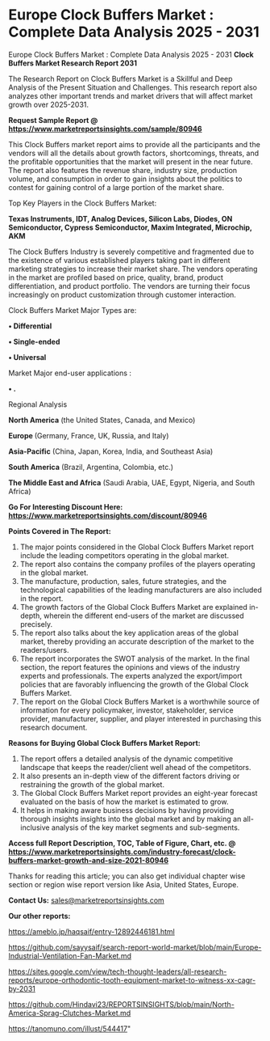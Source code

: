 # Europe Clock Buffers Market : Complete Data Analysis 2025 - 2031
Europe Clock Buffers Market : Complete Data Analysis 2025 - 2031
<strong>Clock Buffers Market Research Report 2031</strong>

The Research Report on Clock Buffers Market is a Skillful and Deep Analysis of the Present Situation and Challenges. This research report also analyzes other important trends and market drivers that will affect market growth over 2025-2031.

<strong>Request Sample Report @ <a href=https://www.marketreportsinsights.com/sample/80946>https://www.marketreportsinsights.com/sample/80946</a></strong>

This Clock Buffers market report aims to provide all the participants and the vendors will all the details about growth factors, shortcomings, threats, and the profitable opportunities that the market will present in the near future. The report also features the revenue share, industry size, production volume, and consumption in order to gain insights about the politics to contest for gaining control of a large portion of the market share.

Top Key Players in the Clock Buffers Market:

<strong>Texas Instruments, IDT, Analog Devices, Silicon Labs, Diodes, ON Semiconductor, Cypress Semiconductor, Maxim Integrated, Microchip, AKM</strong>

The Clock Buffers Industry is severely competitive and fragmented due to the existence of various established players taking part in different marketing strategies to increase their market share. The vendors operating in the market are profiled based on price, quality, brand, product differentiation, and product portfolio. The vendors are turning their focus increasingly on product customization through customer interaction.

Clock Buffers Market Major Types are:

<strong>• Differential

• Single-ended

• Universal</strong>

Market Major end-user applications :

<strong>• .</strong>

Regional Analysis

</u><strong><b>North America</b></strong> (the United States, Canada, and Mexico)

<strong><b>Europe </b></strong>(Germany, France, UK, Russia, and Italy)

<strong><b>Asia-Pacific</b></strong> (China, Japan, Korea, India, and Southeast Asia)

<strong><b>South America</b></strong> (Brazil, Argentina, Colombia, etc.)

<strong><b>The Middle East and Africa</b></strong> (Saudi Arabia, UAE, Egypt, Nigeria, and South Africa)

<strong>Go For Interesting Discount Here: <a href=https://www.marketreportsinsights.com/discount/80946>https://www.marketreportsinsights.com/discount/80946</a></strong>

<strong>Points Covered in The Report:</strong>
<ol>
  <li>The major points considered in the Global Clock Buffers Market report include the leading competitors operating in the global market.</li>
  <li>The report also contains the company profiles of the players operating in the global market.</li>
  <li>The manufacture, production, sales, future strategies, and the technological capabilities of the leading manufacturers are also included in the report.</li>
  <li>The growth factors of the Global Clock Buffers Market are explained in-depth, wherein the different end-users of the market are discussed precisely.</li>
  <li>The report also talks about the key application areas of the global market, thereby providing an accurate description of the market to the readers/users.</li>
  <li>The report incorporates the SWOT analysis of the market. In the final section, the report features the opinions and views of the industry experts and professionals. The experts analyzed the export/import policies that are favorably influencing the growth of the Global Clock Buffers Market.</li>
  <li>The report on the Global Clock Buffers Market is a worthwhile source of information for every policymaker, investor, stakeholder, service provider, manufacturer, supplier, and player interested in purchasing this research document.</li>
</ol>
<strong>Reasons for Buying Global Clock Buffers Market Report:</strong>

<ol>
  <li>The report offers a detailed analysis of the dynamic competitive landscape that keeps the reader/client well ahead of the competitors.</li>
  <li>It also presents an in-depth view of the different factors driving or restraining the growth of the global market.</li>
  <li>The Global Clock Buffers Market report provides an eight-year forecast evaluated on the basis of how the market is estimated to grow.</li>
  <li>It helps in making aware business decisions by having providing thorough insights insights into the global market and by making an all-inclusive analysis of the key market segments and sub-segments.</li>
</ol>
<strong>Access full Report Description, TOC, Table of Figure, Chart, etc. @ <a href=https://www.marketreportsinsights.com/industry-forecast/clock-buffers-market-growth-and-size-2021-80946>https://www.marketreportsinsights.com/industry-forecast/clock-buffers-market-growth-and-size-2021-80946</a></strong>


Thanks for reading this article; you can also get individual chapter wise section or region wise report version like Asia, United States, Europe.

<strong>Contact Us:</strong>
sales@marketreportsinsights.com

<strong>Our other reports:</strong>

<a href=https://ameblo.jp/haqsaif/entry-12892446181.html>https://ameblo.jp/haqsaif/entry-12892446181.html</a>

<a href=https://github.com/sayysaif/search-report-world-market/blob/main/Europe-Industrial-Ventilation-Fan-Market.md>https://github.com/sayysaif/search-report-world-market/blob/main/Europe-Industrial-Ventilation-Fan-Market.md</a>

<a href=https://sites.google.com/view/tech-thought-leaders/all-research-reports/europe-orthodontic-tooth-equipment-market-to-witness-xx-cagr-by-2031>https://sites.google.com/view/tech-thought-leaders/all-research-reports/europe-orthodontic-tooth-equipment-market-to-witness-xx-cagr-by-2031</a>

<a href=https://github.com/Hindavi23/REPORTSINSIGHTS/blob/main/North-America-Sprag-Clutches-Market.md>https://github.com/Hindavi23/REPORTSINSIGHTS/blob/main/North-America-Sprag-Clutches-Market.md</a>

<a href=https://tanomuno.com/illust/544417>https://tanomuno.com/illust/544417</a>"

